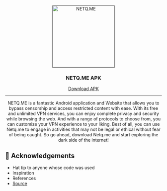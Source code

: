 <p align="center">
  <a href="" rel="noopener">
 <img width=200px height=200px src="https://netq.me/favicon/android-chrome-512x512.png" alt="NETQ.ME"></a>
</p>

<h3 align="center">NETQ.ME APK</h3>

<div align="center">

[Download APK](https://github.com/rickicode/NETQ-APK/releases/latest)

</div>

---

<p align="center"> NETQ.ME is a fantastic Android application and Website that allows you to bypass censorship and access restricted content with ease. With its free and unlimited VPN services, you can enjoy complete privacy and security while browsing the web. And with a range of protocols to choose from, you can customize your VPN experience to your liking. Best of all, you can use Netq.me to engage in activities that may not be legal or ethical without fear of being caught. So go ahead, download Netq.me and start exploring the dark side of the internet!
    <br> 
</p>




## 🎉 Acknowledgements <a name = "acknowledgement"></a>

- Hat tip to anyone whose code was used
- Inspiration
- References
- [Source](https://netq.me/)
